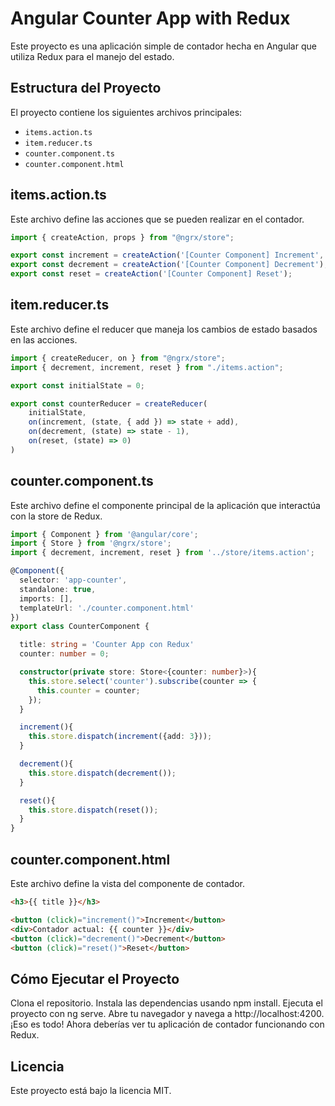 # Angular Counter App with Redux

Este proyecto es una aplicación simple de contador hecha en Angular que utiliza Redux para el manejo del estado.

## Estructura del Proyecto

El proyecto contiene los siguientes archivos principales:

- `items.action.ts`
- `item.reducer.ts`
- `counter.component.ts`
- `counter.component.html`

## items.action.ts

Este archivo define las acciones que se pueden realizar en el contador.

```typescript
import { createAction, props } from "@ngrx/store";

export const increment = createAction('[Counter Component] Increment', props<{add: number}>());
export const decrement = createAction('[Counter Component] Decrement');
export const reset = createAction('[Counter Component] Reset');
```

## item.reducer.ts

Este archivo define el reducer que maneja los cambios de estado basados en las acciones.

```typescript
import { createReducer, on } from "@ngrx/store";
import { decrement, increment, reset } from "./items.action";

export const initialState = 0;

export const counterReducer = createReducer(
    initialState,
    on(increment, (state, { add }) => state + add),
    on(decrement, (state) => state - 1),
    on(reset, (state) => 0)
)
```

## counter.component.ts

Este archivo define el componente principal de la aplicación que interactúa con la store de Redux.

```typescript
import { Component } from '@angular/core';
import { Store } from '@ngrx/store';
import { decrement, increment, reset } from '../store/items.action';

@Component({
  selector: 'app-counter',
  standalone: true,
  imports: [],
  templateUrl: './counter.component.html'
})
export class CounterComponent {

  title: string = 'Counter App con Redux'
  counter: number = 0;

  constructor(private store: Store<{counter: number}>){
    this.store.select('counter').subscribe(counter => {
      this.counter = counter;
    });
  }

  increment(){
    this.store.dispatch(increment({add: 3}));
  }

  decrement(){
    this.store.dispatch(decrement());
  }

  reset(){
    this.store.dispatch(reset());
  }
}
```

## counter.component.html

Este archivo define la vista del componente de contador.

```html
<h3>{{ title }}</h3>

<button (click)="increment()">Increment</button>
<div>Contador actual: {{ counter }}</div>
<button (click)="decrement()">Decrement</button>
<button (click)="reset()">Reset</button>
```

## Cómo Ejecutar el Proyecto

Clona el repositorio.
Instala las dependencias usando npm install.
Ejecuta el proyecto con ng serve.
Abre tu navegador y navega a http://localhost:4200.
¡Eso es todo! Ahora deberías ver tu aplicación de contador funcionando con Redux.

## Licencia

Este proyecto está bajo la licencia MIT.